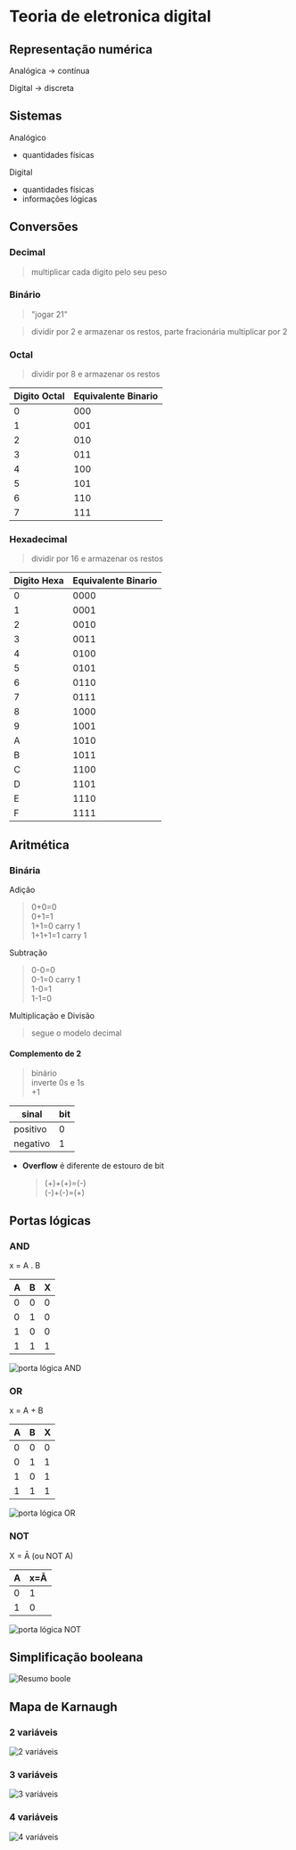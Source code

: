 # Teoria de eletronica digital

## Representação numérica
Analógica -> contínua

Digital -> discreta

## Sistemas
Analógico 
- quantidades físicas

Digital
- quantidades físicas
- informações lógicas

## Conversões

### Decimal
> multiplicar cada digito pelo seu peso

### Binário
> "jogar 21"

> dividir por 2 e armazenar os restos, parte fracionária multiplicar por 2

### Octal

> dividir por 8 e armazenar os restos


| Digito Octal | Equivalente Binario |
|--------------|---------------------|
|      0       |        000          |
|      1       |        001          |
|      2       |        010          |
|      3       |        011          |
|      4       |        100          |
|      5       |        101          |
|      6       |        110          |
|      7       |        111          |

### Hexadecimal
> dividir por 16 e armazenar os restos

| Digito Hexa | Equivalente Binario |
|--------------|---------------------|
|      0       |        0000          |
|      1       |        0001          |
|      2       |        0010          |
|      3       |        0011          |
|      4       |        0100          |
|      5       |        0101          |
|      6       |        0110          |
|      7       |        0111          |
| 8 |1000
| 9 |1001
|A|1010
|B|1011
|C|1100
|D|1101
E|1110
F|1111

## Aritmética

### Binária

Adição
>0+0=0 </br> 0+1=1 </br> 1+1=0 carry 1 </br> 1+1+1=1 carry 1

Subtração
>0-0=0 </br> 0-1=0 carry 1 </br> 1-0=1 </br> 1-1=0

Multiplicação e Divisão
> segue o modelo decimal

#### Complemento de 2
> binário </br> inverte 0s e 1s </br> +1

sinal | bit
---|---
positivo | 0
negativo | 1

- **Overflow** é diferente de estouro de bit
    > (+)+(+)=(-) </br> (-)+(-)=(+)

## Portas lógicas

### AND

x = A . B

| A | B | X |
|---|---|---|
| 0 | 0 | 0 |
| 0 | 1 | 0 |
| 1 | 0 | 0 |
| 1 | 1 | 1 |

<img src="/imagens/portaAND.png" alt="porta lógica AND">

### OR

x = A + B

| A | B | X |
|---|---|---|
| 0 | 0 | 0 |
| 0 | 1 | 1 |
| 1 | 0 | 1 |
| 1 | 1 | 1 |

<img src="/imagens/portaOR.png" alt="porta lógica OR">

### NOT

X = Ā (ou NOT A)

| A | x=Ā |
|---|---|
| 0 | 1 |
| 1 | 0 |

<img src="/imagens/portaNOT.png" alt="porta lógica NOT">

## Simplificação booleana

<img src="/imagens/resumoALGEBRA.png" alt="Resumo boole">

## Mapa de Karnaugh
### 2 variáveis
<img src="/imagens/resumoMAPA2.png" alt="2 variáveis">

### 3 variáveis
<img src="/imagens/resumoMAPA3.png" alt="3 variáveis">

### 4 variáveis
<img src="/imagens/resumoMAPA4.png" alt="4 variáveis">